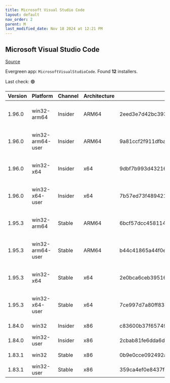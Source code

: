 ```yaml
---
title: Microsoft Visual Studio Code
layout: default
nav_order: 2
parent: M
last_modified_date: Nov 18 2024 at 12:21 PM
---
```


## Microsoft Visual Studio Code

[Source](https://code.visualstudio.com)

Evergreen app: `MicrosoftVisualStudioCode`. Found **12** installers.

Last check: 🟢

| Version | Platform         | Channel | Architecture | Sha256                                                           | URI                                                                                                                                                                                                                                                                                                            |
| ------- | ---------------- | ------- | ------------ | ---------------------------------------------------------------- | -------------------------------------------------------------------------------------------------------------------------------------------------------------------------------------------------------------------------------------------------------------------------------------------------------------- |
| 1.96.0  | win32-arm64      | Insider | ARM64        | 2eed3e7d42bc39350483f63421b9af7a73d07a30453b08022f5103847d1206be | [https://vscode.download.prss.microsoft.com/dbazure/download/insider/0c9dd26823dc38dd59d6240e1b6698add43d942c/VSCodeSetup-arm64-1.96.0-insider.exe](https://vscode.download.prss.microsoft.com/dbazure/download/insider/0c9dd26823dc38dd59d6240e1b6698add43d942c/VSCodeSetup-arm64-1.96.0-insider.exe)         |
| 1.96.0  | win32-arm64-user | Insider | ARM64        | 9a81ccf2f911dfba847f9e0a7b9f8783c0c350ab4941e2a8317089f4d230d96b | [https://vscode.download.prss.microsoft.com/dbazure/download/insider/0c9dd26823dc38dd59d6240e1b6698add43d942c/VSCodeUserSetup-arm64-1.96.0-insider.exe](https://vscode.download.prss.microsoft.com/dbazure/download/insider/0c9dd26823dc38dd59d6240e1b6698add43d942c/VSCodeUserSetup-arm64-1.96.0-insider.exe) |
| 1.96.0  | win32-x64        | Insider | x64          | 9dbf7b993d43216e70ea72373df694dcfa1f2346bcf5b450a6ce164445a33614 | [https://vscode.download.prss.microsoft.com/dbazure/download/insider/0c9dd26823dc38dd59d6240e1b6698add43d942c/VSCodeSetup-x64-1.96.0-insider.exe](https://vscode.download.prss.microsoft.com/dbazure/download/insider/0c9dd26823dc38dd59d6240e1b6698add43d942c/VSCodeSetup-x64-1.96.0-insider.exe)             |
| 1.96.0  | win32-x64-user   | Insider | x64          | 7b57ed73f48942160f0d64a875fc37d9166bcc0ae6a419364a28e8a24c432f1e | [https://vscode.download.prss.microsoft.com/dbazure/download/insider/0c9dd26823dc38dd59d6240e1b6698add43d942c/VSCodeUserSetup-x64-1.96.0-insider.exe](https://vscode.download.prss.microsoft.com/dbazure/download/insider/0c9dd26823dc38dd59d6240e1b6698add43d942c/VSCodeUserSetup-x64-1.96.0-insider.exe)     |
| 1.95.3  | win32-arm64      | Stable  | ARM64        | 6bcf57dcc4581143921ddb018f19dd5cf1d30edc436fe9abef454eb74f8b9329 | [https://vscode.download.prss.microsoft.com/dbazure/download/stable/f1a4fb101478ce6ec82fe9627c43efbf9e98c813/VSCodeSetup-arm64-1.95.3.exe](https://vscode.download.prss.microsoft.com/dbazure/download/stable/f1a4fb101478ce6ec82fe9627c43efbf9e98c813/VSCodeSetup-arm64-1.95.3.exe)                           |
| 1.95.3  | win32-arm64-user | Stable  | ARM64        | b44c41865a44f0e74096051a22b4c0bc5c78435caccfd97518d27f7050427cf8 | [https://vscode.download.prss.microsoft.com/dbazure/download/stable/f1a4fb101478ce6ec82fe9627c43efbf9e98c813/VSCodeUserSetup-arm64-1.95.3.exe](https://vscode.download.prss.microsoft.com/dbazure/download/stable/f1a4fb101478ce6ec82fe9627c43efbf9e98c813/VSCodeUserSetup-arm64-1.95.3.exe)                   |
| 1.95.3  | win32-x64        | Stable  | x64          | 2e0bca6ceb39516ee4b8caadd468ad97d86aac49229162a27ad7cb9c69e63b2e | [https://vscode.download.prss.microsoft.com/dbazure/download/stable/f1a4fb101478ce6ec82fe9627c43efbf9e98c813/VSCodeSetup-x64-1.95.3.exe](https://vscode.download.prss.microsoft.com/dbazure/download/stable/f1a4fb101478ce6ec82fe9627c43efbf9e98c813/VSCodeSetup-x64-1.95.3.exe)                               |
| 1.95.3  | win32-x64-user   | Stable  | x64          | 7ce997d7a80ff838c2b7312be6e26917a8b66a67c633ee0b3317b1ae70010077 | [https://vscode.download.prss.microsoft.com/dbazure/download/stable/f1a4fb101478ce6ec82fe9627c43efbf9e98c813/VSCodeUserSetup-x64-1.95.3.exe](https://vscode.download.prss.microsoft.com/dbazure/download/stable/f1a4fb101478ce6ec82fe9627c43efbf9e98c813/VSCodeUserSetup-x64-1.95.3.exe)                       |
| 1.84.0  | win32            | Insider | x86          | c83600b37f65749ea9e16496847bbfd967dece2472cee7d8011ae719e2633c18 | [https://az764295.vo.msecnd.net/insider/0c36b92c82064882a228487040187cfc13669c0f/VSCodeSetup-ia32-1.84.0-insider.exe](https://az764295.vo.msecnd.net/insider/0c36b92c82064882a228487040187cfc13669c0f/VSCodeSetup-ia32-1.84.0-insider.exe)                                                                     |
| 1.84.0  | win32-user       | Insider | x86          | 2cbab81fe6dda6dfb07751707107db95ba7afa0a6ada65a1df78a04eef0aadf5 | [https://az764295.vo.msecnd.net/insider/0c36b92c82064882a228487040187cfc13669c0f/VSCodeUserSetup-ia32-1.84.0-insider.exe](https://az764295.vo.msecnd.net/insider/0c36b92c82064882a228487040187cfc13669c0f/VSCodeUserSetup-ia32-1.84.0-insider.exe)                                                             |
| 1.83.1  | win32            | Stable  | x86          | 0b9e0cce092492a88cdaf12048e3630290944b051f3194c5ca3d6b7012f05e7f | [https://az764295.vo.msecnd.net/stable/a6606b6ca720bca780c2d3c9d4cc3966ff2eca12/VSCodeSetup-ia32-1.83.1.exe](https://az764295.vo.msecnd.net/stable/a6606b6ca720bca780c2d3c9d4cc3966ff2eca12/VSCodeSetup-ia32-1.83.1.exe)                                                                                       |
| 1.83.1  | win32-user       | Stable  | x86          | 359ca4ef0e8437f7e5183a97a9d79834463a3df88bb10c82c48cc2bd53b8a7e5 | [https://az764295.vo.msecnd.net/stable/a6606b6ca720bca780c2d3c9d4cc3966ff2eca12/VSCodeUserSetup-ia32-1.83.1.exe](https://az764295.vo.msecnd.net/stable/a6606b6ca720bca780c2d3c9d4cc3966ff2eca12/VSCodeUserSetup-ia32-1.83.1.exe)                                                                               |
